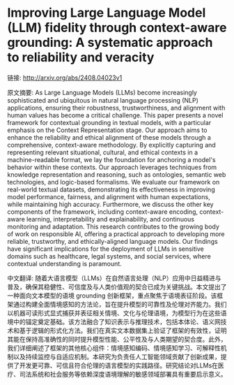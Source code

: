 # Improving Large Language Model (LLM) fidelity through context-aware grounding: A systematic approach to reliability and veracity

链接: http://arxiv.org/abs/2408.04023v1

原文摘要:
As Large Language Models (LLMs) become increasingly sophisticated and
ubiquitous in natural language processing (NLP) applications, ensuring their
robustness, trustworthiness, and alignment with human values has become a
critical challenge. This paper presents a novel framework for contextual
grounding in textual models, with a particular emphasis on the Context
Representation stage. Our approach aims to enhance the reliability and ethical
alignment of these models through a comprehensive, context-aware methodology.
By explicitly capturing and representing relevant situational, cultural, and
ethical contexts in a machine-readable format, we lay the foundation for
anchoring a model's behavior within these contexts. Our approach leverages
techniques from knowledge representation and reasoning, such as ontologies,
semantic web technologies, and logic-based formalisms. We evaluate our
framework on real-world textual datasets, demonstrating its effectiveness in
improving model performance, fairness, and alignment with human expectations,
while maintaining high accuracy. Furthermore, we discuss the other key
components of the framework, including context-aware encoding, context-aware
learning, interpretability and explainability, and continuous monitoring and
adaptation. This research contributes to the growing body of work on
responsible AI, offering a practical approach to developing more reliable,
trustworthy, and ethically-aligned language models. Our findings have
significant implications for the deployment of LLMs in sensitive domains such
as healthcare, legal systems, and social services, where contextual
understanding is paramount.

中文翻译:
随着大语言模型（LLMs）在自然语言处理（NLP）应用中日益精进与普及，确保其稳健性、可信度及与人类价值观的契合已成为关键挑战。本文提出了一种面向文本模型的语境 grounding 创新框架，重点聚焦于语境表征阶段。该框架通过构建全面情境感知的方法论，旨在提升模型的可靠性及伦理对齐能力。我们以机器可读形式显式捕获并表征相关情境、文化与伦理语境，为模型行为在这些语境中的锚定奠定基础。该方法融合了知识表示与推理技术，包括本体论、语义网技术和基于逻辑的形式化方法。我们在真实文本数据集上验证了框架的有效性，证明其能在保持高准确性的同时提升模型性能、公平性及与人类期望的契合度。此外，我们详细阐述了框架的其他核心组件：情境感知编码、情境感知学习、可解释性机制以及持续监控与自适应机制。本研究为负责任人工智能领域贡献了创新成果，提供了开发更可靠、可信且符合伦理的语言模型的实践路径。研究结论对LLMs在医疗、司法系统和社会服务等依赖深度语境理解的敏感领域部署具有重要启示意义。
